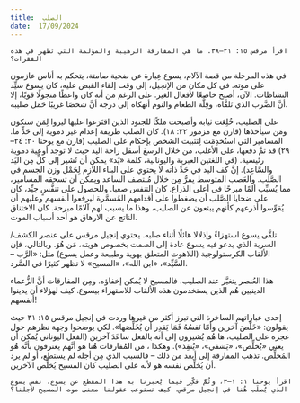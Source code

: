 ```yaml
---
title:  الصلب
date:  17/09/2024
---
```


`اقرأ مرقس ١٥: ٢١–٣٨. ما هي المفارقة الرهيبة والمؤلمة التي تظهر في هذه الفقرات؟`

في هذه المرحلة من قصة الآلام، يسوع عِبارة عن ضحية صامتة، يتحكم به أناس عازمون على موته. في كل مكان من الإنجيل، إلى وقت إلقاء القبض عليه، كان يسوع سيِّد النشاطات. الآن، أصبح خاضعًا لأفعال الغير. على الرغم من أنه كان واعظًا متجولًا قويًا، إلا أنَّ الضَّرب الذي تَلقَّاه، وقِلَّة الطعام والنوم أنهكاه إلى درجة أنَّ شخصًا غريبًا حَمَل صليبه.

على الصليب، خُلِعَت ثيابه وأصبحت ملكًا للجنود الذين اقتَرَعوا عليها ليروا لِمَن ستكون ومَن سيأخذها (قارن مع مزمور ٢٢: ١٨). كان الصلب طريقة إعدام غير دموية إلى حَدٍّ ما. المسامير التي استُخدِمَت لِتثبيت الشخص بإحكام على الصليب (قارن مع يوحنا ٢٠: ٢٤–٢٩) قد تمَّ دفعها، على الأغلب، من خلال الرسغ أسفل راحة اليد حيث لا توجد أوعية دموية رئيسية. (في اللغتين العبرية واليونانية، كلمة «يَد» يمكن أن تُشير إلى كلٍّ مِن اليَد والسَّاعِد). إنَّ كف اليد في حَدِّ ذاته لا يحتوي على البناء اللازم لِحَمْل وزن الجسم في الصَّلب. والعَصب المتوسط يمرُّ مِن خلال مُنتصف الساعد ويمكن أن تسحقه المسامير، مما يُسبِّب ألمًا مبرحًا في أعلى الذراع. كان التنفس صعبا. وللحصول على تنفُّسٍ جيِّد، كان على ضحايا الصَّلب أن يضغطوا على أقدامهم المُسمَّرة ليرفعوا أنفسهم وعليهم أن يُقوِّسوا أذرعهم كأنهم يبتعون عن الصليب، وهذا ما يسبب لهم آلامًا مبرحة. كان الاختناق الناتج عن الارهاق هو أحد أسباب الموت.

تلقَّى يسوع استهزاءً وإذلالا هائلًا أثناء صلبه. يحتوي إنجيل مرقس على عنصر الكشف/السرية الذي يدعو فيه يسوع عادة إلى الصمت بخصوص هويته، مَن هُوَ. وبالتالي، فإن الألقاب الكرستولوجية (اللاهوت المتعلق بهوية وطبيعة وعمل يسوع) مثل: «الرَّب – السَّيِّد»، «ابن الله»، «المسيح» لا تظهر كثيرًا في السَّرد.

هذا العُنصر يتغيَّر عند الصليب. فالمسيح لا يُمكن إخفاؤه. ومِن المفارقات أنَّ الزُّعماء الدينيين هُم الذين يستخدمون هذه الألقاب للاستهزاء بيسوع. كيف لهؤلاء أن يدينوا أنفسهم!

إحدى عباراتهم الساخرة التي تبرز أكثر من غيرها وردت في إنجيل مرقس ١٥: ٣١ حيث يقولون: «خَلَّصَ آخرين وأمّا نَفسُهُ فَمَا يَقدِر أن يُخَلِّصَها». لكي يوضحوا وجهة نظرهم حول عجزه على الصليب، ها هُم يُشيرون إلى أنه بالفعل ساعَدَ آخرين (الفعل اليوناني يُمكن أن يعني «يُخلِّص»، «يَشفي»، «يُنقِذ»). وهكذا ، من المُفارقات هُنا هو أنَّهم يعترفون بأنَّه هُو المُخلِّص. تذهب المفارقة إلى أبعد من ذلك – فالسبب الذي مِن أجله لم يستطع، أو لم يرد أن يُخَلِّص نفسه هو لأنه على الصليب كان المسيح يُخلِّص الآخرين.

`اقرأ يوحنا ١: ١–٣، وثُمَّ فكِّر فيما يُخبرنا به هذا المقطع عن يسوع، نفس يسوع الذي يُصلَب هُنا في إنجيل مرقس. كيف تستوعب عقولنا معنى موت المسيح لأجلنا؟`
